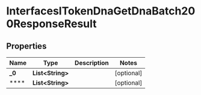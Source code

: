 

# InterfacesITokenDnaGetDnaBatch200ResponseResult

## Properties

Name | Type | Description | Notes
------------ | ------------- | ------------- | -------------
**_0** | **List&lt;String&gt;** |  |  [optional]
**** | **List&lt;String&gt;** |  |  [optional]




